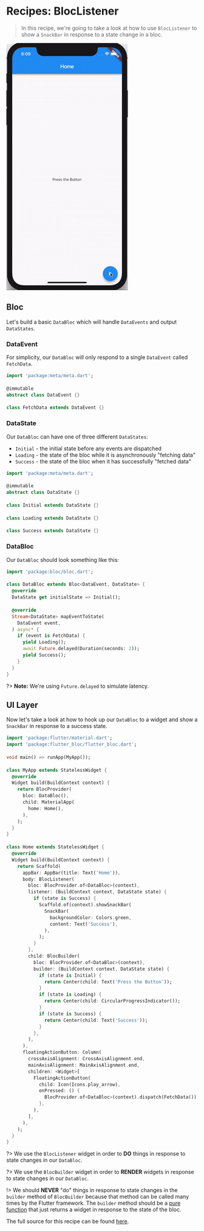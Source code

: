 # Recipes: BlocListener

> In this recipe, we're going to take a look at how to use `BlocListener` to show a `SnackBar` in response to a state change in a bloc.

![demo](./assets/gifs/recipes_bloclistener.gif)

## Bloc

Let's build a basic `DataBloc` which will handle `DataEvents` and output `DataStates`.

### DataEvent

For simplicity, our `DataBloc` will only respond to a single `DataEvent` called `FetchData`.

```dart
import 'package:meta/meta.dart';

@immutable
abstract class DataEvent {}

class FetchData extends DataEvent {}
```

### DataState

Our `DataBloc` can have one of three different `DataStates`:

- `Initial` - the initial state before any events are dispatched
- `Loading` - the state of the bloc while it is asynchronously "fetching data"
- `Success` - the state of the bloc when it has successfully "fetched data"

```dart
import 'package:meta/meta.dart';

@immutable
abstract class DataState {}

class Initial extends DataState {}

class Loading extends DataState {}

class Success extends DataState {}
```

### DataBloc

Our `DataBloc` should look something like this:

```dart
import 'package:bloc/bloc.dart';

class DataBloc extends Bloc<DataEvent, DataState> {
  @override
  DataState get initialState => Initial();

  @override
  Stream<DataState> mapEventToState(
    DataEvent event,
  ) async* {
    if (event is FetchData) {
      yield Loading();
      await Future.delayed(Duration(seconds: 2));
      yield Success();
    }
  }
}
```

?> **Note:** We're using `Future.delayed` to simulate latency.

## UI Layer

Now let's take a look at how to hook up our `DataBloc` to a widget and show a `SnackBar` in response to a success state.

```dart
import 'package:flutter/material.dart';
import 'package:flutter_bloc/flutter_bloc.dart';

void main() => runApp(MyApp());

class MyApp extends StatelessWidget {
  @override
  Widget build(BuildContext context) {
    return BlocProvider(
      bloc: DataBloc(),
      child: MaterialApp(
        home: Home(),
      ),
    );
  }
}

class Home extends StatelessWidget {
  @override
  Widget build(BuildContext context) {
    return Scaffold(
      appBar: AppBar(title: Text('Home')),
      body: BlocListener(
        bloc: BlocProvider.of<DataBloc>(context),
        listener: (BuildContext context, DataState state) {
          if (state is Success) {
            Scaffold.of(context).showSnackBar(
              SnackBar(
                backgroundColor: Colors.green,
                content: Text('Success'),
              ),
            );
          }
        },
        child: BlocBuilder(
          bloc: BlocProvider.of<DataBloc>(context),
          builder: (BuildContext context, DataState state) {
            if (state is Initial) {
              return Center(child: Text('Press the Button'));
            }
            if (state is Loading) {
              return Center(child: CircularProgressIndicator());
            }
            if (state is Success) {
              return Center(child: Text('Success'));
            }
          },
        ),
      ),
      floatingActionButton: Column(
        crossAxisAlignment: CrossAxisAlignment.end,
        mainAxisAlignment: MainAxisAlignment.end,
        children: <Widget>[
          FloatingActionButton(
            child: Icon(Icons.play_arrow),
            onPressed: () {
              BlocProvider.of<DataBloc>(context).dispatch(FetchData());
            },
          ),
        ],
      ),
    );
  }
}
```

?> We use the `BlocListener` widget in order to **DO** things in response to state changes in our `DataBloc`.

?> We use the `BlocBuilder` widget in order to **RENDER** widgets in response to state changes in our `DataBloc`.

!> We should **NEVER** "do" things in response to state changes in the `builder` method of `BlocBuilder` because that method can be called many times by the Flutter framework. The `builder` method should be a [pure function](https://en.wikipedia.org/wiki/Pure_function) that just returns a widget in response to the state of the bloc.

The full source for this recipe can be found [here](https://gist.github.com/felangel/1e5b2c25b263ad1aa7bbed75d8c76c44).

